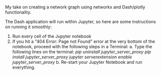 My take on creating a network graph using networkx and Dash/plotly functionality.

The Dash application will run within Jupyter, so here are some instructions on running it smoothly:

1. Run every cell of the Jupyter notebook
2. If you hit a "404 Error: Page not Found" error at the very bottom of the notebook, proceed with the following steps in a Terminal:
  a. Type the following lines on the terminal:
          <i> pip uninstall jupyter_server_proxy </i>
          <i> pip install jupyter_server_proxy </i>
          <i> jupyter serverextension enable jupyter_server_proxy </i>
  b. Re-start your Jupyter Notebook and run everything. 
